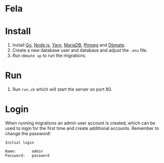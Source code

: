 # Fela

# Install

1. Install [Go](https://golang.org/), [Node.js](https://nodejs.org/en/),
   [Yarn](https://yarnpkg.com/),
   [MariaDB](https://mariadb.com/),
   [ffmpeg](https://ffmpeg.org/) and
   [Dbmate](https://github.com/amacneil/dbmate).
2. Create a new database user and database and adjust the `.env` file.
3. Run `dbmate up` to run the migrations.

# Run

1. Run `run.sh` which will start the server on port 80.

# Login

When running migrations an admin user account is created, which can be used to
login for the first time and create additional accounts. Remember to change the
password!

```
Initial login

Name: 		admin
Password:	password
```

